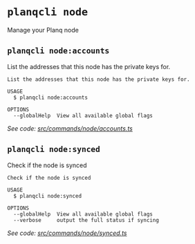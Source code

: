 # `planqcli node`

Manage your Planq node


## `planqcli node:accounts`

List the addresses that this node has the private keys for.

```
List the addresses that this node has the private keys for.

USAGE
  $ planqcli node:accounts

OPTIONS
  --globalHelp  View all available global flags
```

_See code: [src/commands/node/accounts.ts](https://github.com/planq-network/planq-sdk/tree/master/packages/cli/src/commands/node/accounts.ts)_

## `planqcli node:synced`

Check if the node is synced

```
Check if the node is synced

USAGE
  $ planqcli node:synced

OPTIONS
  --globalHelp  View all available global flags
  --verbose     output the full status if syncing
```

_See code: [src/commands/node/synced.ts](https://github.com/planq-network/planq-sdk/tree/master/packages/cli/src/commands/node/synced.ts)_
